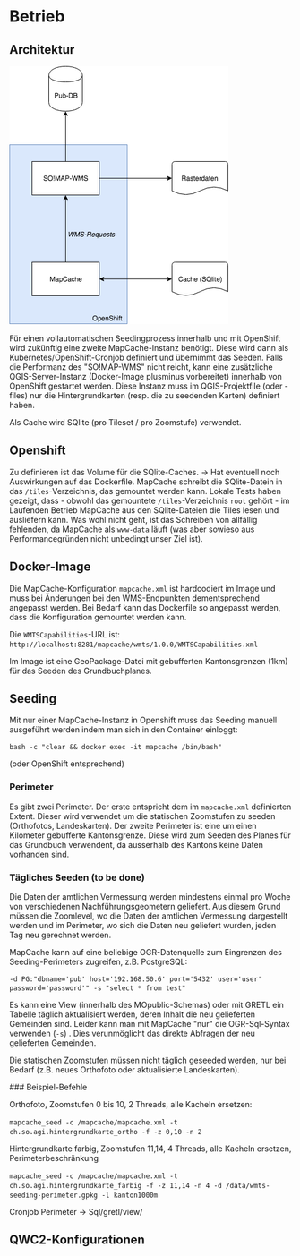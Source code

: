 # Betrieb

## Architektur
![MapCache](https://github.com/edigonzales/docker-mapcache/blob/master/docs/mapcache-architektur.png)

Für einen vollautomatischen Seedingprozess innerhalb und mit OpenShift wird zukünftig eine zweite MapCache-Instanz benötigt. Diese wird dann als Kubernetes/OpenShift-Cronjob definiert und übernimmt das Seeden. Falls die Performanz des "SO!MAP-WMS" nicht reicht, kann eine zusätzliche QGIS-Server-Instanz (Docker-Image plusminus vorbereitet) innerhalb von OpenShift gestartet werden. Diese Instanz muss im QGIS-Projektfile (oder -files) nur die Hintergrundkarten (resp. die zu seedenden Karten) definiert haben.

Als Cache wird SQlite (pro Tileset / pro Zoomstufe) verwendet.

## Openshift
Zu definieren ist das Volume für die SQlite-Caches. -> Hat eventuell noch Auswirkungen auf das Dockerfile. MapCache schreibt die SQlite-Datein in das `/tiles`-Verzeichnis, das gemountet werden kann. Lokale Tests haben gezeigt, dass - obwohl das gemountete `/tiles`-Verzeichnis `root` gehört - im Laufenden Betrieb MapCache aus den SQlite-Dateien die Tiles lesen und ausliefern kann. Was wohl nicht geht, ist das Schreiben von allfällig fehlenden, da MapCache als `www-data` läuft (was aber sowieso aus Performancegründen nicht unbedingt unser Ziel ist).

## Docker-Image
Die MapCache-Konfiguration `mapcache.xml` ist hardcodiert im Image und muss bei Änderungen bei den WMS-Endpunkten dementsprechend angepasst werden. Bei Bedarf kann das Dockerfile so angepasst werden, dass die Konfiguration gemountet werden kann.

Die `WMTSCapabilities`-URL ist: `http://localhost:8281/mapcache/wmts/1.0.0/WMTSCapabilities.xml`

Im Image ist eine GeoPackage-Datei mit gebufferten Kantonsgrenzen (1km) für das Seeden des Grundbuchplanes.

## Seeding
Mit nur einer MapCache-Instanz in Openshift muss das Seeding manuell ausgeführt werden indem man sich in den Container einloggt:

```
bash -c "clear && docker exec -it mapcache /bin/bash"
```

(oder OpenShift entsprechend)

### Perimeter
Es gibt zwei Perimeter. Der erste entspricht dem im `mapcache.xml` definierten Extent. Dieser wird verwendet um die statischen Zoomstufen zu seeden (Orthofotos, Landeskarten). Der zweite Perimeter ist eine um einen Kilometer gebufferte Kantonsgrenze. Diese wird zum Seeden des Planes für das Grundbuch verwendent, da ausserhalb des Kantons keine Daten vorhanden sind.

### Tägliches Seeden (to be done)
Die Daten der amtlichen Vermessung werden mindestens einmal pro Woche von verschiedenen Nachführungsgeometern geliefert. Aus diesem Grund müssen die Zoomlevel, wo die Daten der amtlichen Vermessung dargestellt werden und im Perimeter, wo sich die Daten neu geliefert wurden, jeden Tag neu gerechnet werden.

MapCache kann auf eine beliebige OGR-Datenquelle zum Eingrenzen des Seeding-Perimeters zugreifen, z.B. PostgreSQL:


```
-d PG:"dbname='pub' host='192.168.50.6' port='5432' user='user' password='password'" -s "select * from test" 
``` 

Es kann eine View (innerhalb des MOpublic-Schemas) oder mit GRETL ein Tabelle täglich aktualisiert werden, deren Inhalt die neu gelieferten Gemeinden sind. Leider kann man mit MapCache "nur" die OGR-Sql-Syntax verwenden (`-s`) . Dies verunmöglicht das direkte Abfragen der neu gelieferten Gemeinden. 

Die statischen Zoomstufen müssen nicht täglich geseeded werden, nur bei Bedarf (z.B. neues Orthofoto oder aktualisierte Landeskarten).

### Beispiel-Befehle

Orthofoto, Zoomstufen 0 bis 10, 2 Threads, alle Kacheln ersetzen:

`mapcache_seed -c /mapcache/mapcache.xml -t ch.so.agi.hintergrundkarte_ortho -f -z 0,10 -n 2`

Hintergrundkarte farbig, Zoomstufen 11,14, 4 Threads, alle Kacheln ersetzen, Perimeterbeschränkung

`mapcache_seed -c /mapcache/mapcache.xml -t ch.so.agi.hintergrundkarte_farbig -f -z 11,14 -n 4 -d /data/wmts-seeding-perimeter.gpkg -l kanton1000m`




Cronjob
Perimeter -> Sql/gretl/view/

## QWC2-Konfigurationen
